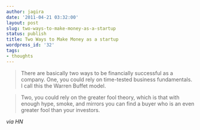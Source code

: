 ```yaml
---
author: jagira
date: '2011-04-21 03:32:00'
layout: post
slug: two-ways-to-make-money-as-a-startup
status: publish
title: Two Ways to Make Money as a startup
wordpress_id: '32'
tags:
- thoughts
---
```


>There are basically two ways to be financially successful as a
>company. One, you could rely on time-tested business fundamentals.
>I call this the Warren Buffet model.

>Two, you could rely on the greater fool theory, which is that with
>enough hype, smoke, and mirrors you can find a buyer who is an even
>greater fool than your investors.

*via HN*



